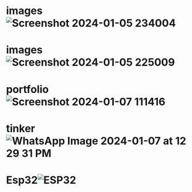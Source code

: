 # images![Screenshot 2024-01-05 234004](https://github.com/Moksha-nagraj/images/assets/151705646/dbf988d6-3ed0-4dd9-b62b-35e9b21fc3e8)
# images![Screenshot 2024-01-05 225009](https://github.com/Moksha-nagraj/images/assets/151705646/72ad927d-36cd-4477-9153-ade56b75fee3)
# portfolio![Screenshot 2024-01-07 111416](https://github.com/Moksha-nagraj/images/assets/151705646/bb9ecd03-1a14-4e01-a078-f297dd814564)
# tinker![WhatsApp Image 2024-01-07 at 12 29 31 PM](https://github.com/Moksha-nagraj/images/assets/151705646/155cead1-f892-4b7a-bbd1-0c8b283ef984)
# Esp32![ESP32](https://github.com/Moksha-nagraj/images/assets/151705646/dafc3565-b1c0-44f9-aac9-0324d1c471e8)
